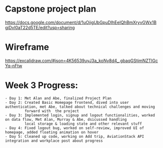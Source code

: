 # Capstone project plan

https://docs.google.com/document/d/1uOiigUbGpuDIhEeIQhBmXryvGWx1BgjDvI0aT22d5TE/edit?usp=sharing


# Wireframe
https://excalidraw.com/#json=4K56539uyJ3a_koNy8d4_,gbaqGStjmNZTIGcYq-nFtw

# Week 3 Progress:

    - Day 1: Met Alan and Abe, finalized Project Plan
    - Day 2: Created Basic Homepage frontend, dived into user authentication, met Abe, talked about technical challenges and moving 
             forward with  the project
    - Day 3: Implemented login, signup and logout functionalities, worked on data flow, Met Alan, Murray & Abe, dsicussed handling 
             local storage & loading state and other relevant stuff
    - Day 4: Fixed logout bug, worked on self-review, improved UI of homepage, added floating animation on hover
    - Day 5: Cleaned up code, working on Add trip, AviationStack API integration and workplace post about progress

